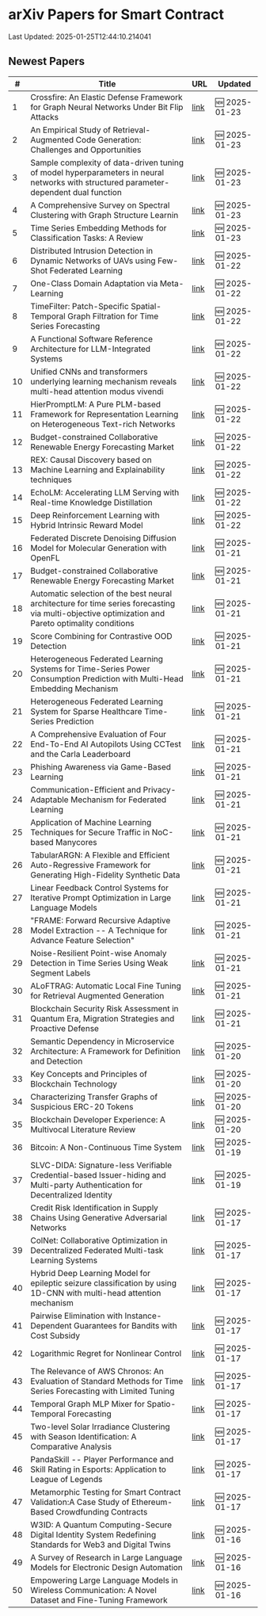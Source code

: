 # arXiv Papers for Smart Contract

Last Updated: 2025-01-25T12:44:10.214041

## Newest Papers

|\#|Title|URL|Updated|
|---|---|---|---|
|1|Crossfire: An Elastic Defense Framework for Graph Neural Networks Under Bit Flip Attacks|[link](http://arxiv.org/abs/2501.13776v1)|🆕 2025-01-23|
|2|An Empirical Study of Retrieval-Augmented Code Generation: Challenges and Opportunities|[link](http://arxiv.org/abs/2501.13742v1)|🆕 2025-01-23|
|3|Sample complexity of data-driven tuning of model hyperparameters in neural networks with structured parameter-dependent dual function|[link](http://arxiv.org/abs/2501.13734v1)|🆕 2025-01-23|
|4|A Comprehensive Survey on Spectral Clustering with Graph Structure Learnin|[link](http://arxiv.org/abs/2501.13597v1)|🆕 2025-01-23|
|5|Time Series Embedding Methods for Classification Tasks: A Review|[link](http://arxiv.org/abs/2501.13392v1)|🆕 2025-01-23|
|6|Distributed Intrusion Detection in Dynamic Networks of UAVs using Few-Shot Federated Learning|[link](http://arxiv.org/abs/2501.13213v1)|🆕 2025-01-22|
|7|One-Class Domain Adaptation via Meta-Learning|[link](http://arxiv.org/abs/2501.13052v1)|🆕 2025-01-22|
|8|TimeFilter: Patch-Specific Spatial-Temporal Graph Filtration for Time Series Forecasting|[link](http://arxiv.org/abs/2501.13041v1)|🆕 2025-01-22|
|9|A Functional Software Reference Architecture for LLM-Integrated Systems|[link](http://arxiv.org/abs/2501.12904v1)|🆕 2025-01-22|
|10|Unified CNNs and transformers underlying learning mechanism reveals multi-head attention modus vivendi|[link](http://arxiv.org/abs/2501.12900v1)|🆕 2025-01-22|
|11|HierPromptLM: A Pure PLM-based Framework for Representation Learning on Heterogeneous Text-rich Networks|[link](http://arxiv.org/abs/2501.12857v1)|🆕 2025-01-22|
|12|Budget-constrained Collaborative Renewable Energy Forecasting Market|[link](http://arxiv.org/abs/2501.12367v2)|🆕 2025-01-22|
|13|REX: Causal Discovery based on Machine Learning and Explainability techniques|[link](http://arxiv.org/abs/2501.12706v1)|🆕 2025-01-22|
|14|EchoLM: Accelerating LLM Serving with Real-time Knowledge Distillation|[link](http://arxiv.org/abs/2501.12689v1)|🆕 2025-01-22|
|15|Deep Reinforcement Learning with Hybrid Intrinsic Reward Model|[link](http://arxiv.org/abs/2501.12627v1)|🆕 2025-01-22|
|16|Federated Discrete Denoising Diffusion Model for Molecular Generation with OpenFL|[link](http://arxiv.org/abs/2501.12523v1)|🆕 2025-01-21|
|17|Budget-constrained Collaborative Renewable Energy Forecasting Market|[link](http://arxiv.org/abs/2501.12367v1)|🆕 2025-01-21|
|18|Automatic selection of the best neural architecture for time series forecasting via multi-objective optimization and Pareto optimality conditions|[link](http://arxiv.org/abs/2501.12215v1)|🆕 2025-01-21|
|19|Score Combining for Contrastive OOD Detection|[link](http://arxiv.org/abs/2501.12204v1)|🆕 2025-01-21|
|20|Heterogeneous Federated Learning Systems for Time-Series Power Consumption Prediction with Multi-Head Embedding Mechanism|[link](http://arxiv.org/abs/2501.12136v1)|🆕 2025-01-21|
|21|Heterogeneous Federated Learning System for Sparse Healthcare Time-Series Prediction|[link](http://arxiv.org/abs/2501.12125v1)|🆕 2025-01-21|
|22|A Comprehensive Evaluation of Four End-To-End AI Autopilots Using CCTest and the Carla Leaderboard|[link](http://arxiv.org/abs/2501.12090v1)|🆕 2025-01-21|
|23|Phishing Awareness via Game-Based Learning|[link](http://arxiv.org/abs/2501.12077v1)|🆕 2025-01-21|
|24|Communication-Efficient and Privacy-Adaptable Mechanism for Federated Learning|[link](http://arxiv.org/abs/2501.12046v1)|🆕 2025-01-21|
|25|Application of Machine Learning Techniques for Secure Traffic in NoC-based Manycores|[link](http://arxiv.org/abs/2501.12034v1)|🆕 2025-01-21|
|26|TabularARGN: A Flexible and Efficient Auto-Regressive Framework for Generating High-Fidelity Synthetic Data|[link](http://arxiv.org/abs/2501.12012v1)|🆕 2025-01-21|
|27|Linear Feedback Control Systems for Iterative Prompt Optimization in Large Language Models|[link](http://arxiv.org/abs/2501.11979v1)|🆕 2025-01-21|
|28|"FRAME: Forward Recursive Adaptive Model Extraction -- A Technique for Advance Feature Selection"|[link](http://arxiv.org/abs/2501.11972v1)|🆕 2025-01-21|
|29|Noise-Resilient Point-wise Anomaly Detection in Time Series Using Weak Segment Labels|[link](http://arxiv.org/abs/2501.11959v1)|🆕 2025-01-21|
|30|ALoFTRAG: Automatic Local Fine Tuning for Retrieval Augmented Generation|[link](http://arxiv.org/abs/2501.11929v1)|🆕 2025-01-21|
|31|Blockchain Security Risk Assessment in Quantum Era, Migration Strategies and Proactive Defense|[link](http://arxiv.org/abs/2501.11798v1)|🆕 2025-01-21|
|32|Semantic Dependency in Microservice Architecture: A Framework for Definition and Detection|[link](http://arxiv.org/abs/2501.11787v1)|🆕 2025-01-20|
|33|Key Concepts and Principles of Blockchain Technology|[link](http://arxiv.org/abs/2501.11707v1)|🆕 2025-01-20|
|34|Characterizing Transfer Graphs of Suspicious ERC-20 Tokens|[link](http://arxiv.org/abs/2501.11668v1)|🆕 2025-01-20|
|35|Blockchain Developer Experience: A Multivocal Literature Review|[link](http://arxiv.org/abs/2501.11431v1)|🆕 2025-01-20|
|36|Bitcoin: A Non-Continuous Time System|[link](http://arxiv.org/abs/2501.11091v1)|🆕 2025-01-19|
|37|SLVC-DIDA: Signature-less Verifiable Credential-based Issuer-hiding and Multi-party Authentication for Decentralized Identity|[link](http://arxiv.org/abs/2501.11052v1)|🆕 2025-01-19|
|38|Credit Risk Identification in Supply Chains Using Generative Adversarial Networks|[link](http://arxiv.org/abs/2501.10348v1)|🆕 2025-01-17|
|39|ColNet: Collaborative Optimization in Decentralized Federated Multi-task Learning Systems|[link](http://arxiv.org/abs/2501.10347v1)|🆕 2025-01-17|
|40|Hybrid Deep Learning Model for epileptic seizure classification by using 1D-CNN with multi-head attention mechanism|[link](http://arxiv.org/abs/2501.10342v1)|🆕 2025-01-17|
|41|Pairwise Elimination with Instance-Dependent Guarantees for Bandits with Cost Subsidy|[link](http://arxiv.org/abs/2501.10290v1)|🆕 2025-01-17|
|42|Logarithmic Regret for Nonlinear Control|[link](http://arxiv.org/abs/2501.10261v1)|🆕 2025-01-17|
|43|The Relevance of AWS Chronos: An Evaluation of Standard Methods for Time Series Forecasting with Limited Tuning|[link](http://arxiv.org/abs/2501.10216v1)|🆕 2025-01-17|
|44|Temporal Graph MLP Mixer for Spatio-Temporal Forecasting|[link](http://arxiv.org/abs/2501.10214v1)|🆕 2025-01-17|
|45|Two-level Solar Irradiance Clustering with Season Identification: A Comparative Analysis|[link](http://arxiv.org/abs/2501.10084v1)|🆕 2025-01-17|
|46|PandaSkill -- Player Performance and Skill Rating in Esports: Application to League of Legends|[link](http://arxiv.org/abs/2501.10049v1)|🆕 2025-01-17|
|47|Metamorphic Testing for Smart Contract Validation:A Case Study of Ethereum-Based Crowdfunding Contracts|[link](http://arxiv.org/abs/2501.09955v1)|🆕 2025-01-17|
|48|W3ID: A Quantum Computing-Secure Digital Identity System Redefining Standards for Web3 and Digital Twins|[link](http://arxiv.org/abs/2501.09802v1)|🆕 2025-01-16|
|49|A Survey of Research in Large Language Models for Electronic Design Automation|[link](http://arxiv.org/abs/2501.09655v1)|🆕 2025-01-16|
|50|Empowering Large Language Models in Wireless Communication: A Novel Dataset and Fine-Tuning Framework|[link](http://arxiv.org/abs/2501.09631v1)|🆕 2025-01-16|
